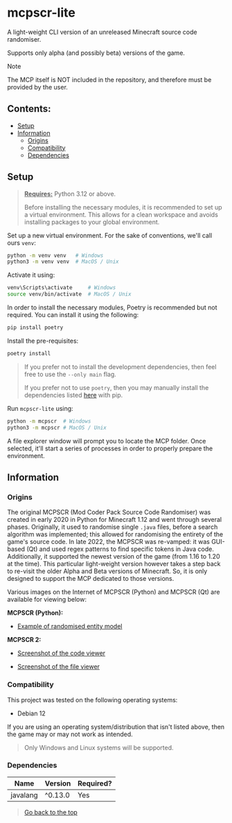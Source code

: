 # mcpscr-lite

A light-weight CLI version of an unreleased Minecraft source code randomiser.

Supports only alpha (and possibly beta) versions of the game.

> [!NOTE]
> The MCP itself is NOT included in the repository, and therefore must be provided by the user.

<!-- (Pre-)release **VERSION** is now **[available](https://github.com/SammygoodTunes/mcpscr-lite/releases/tag/)**. -->

## Contents:
- [Setup](#setup)
- [Information](#information)
  - [Origins](#origins)
  - [Compatibility](#compatibility)
  - [Dependencies](#dependencies)

## Setup

> **<ins>Requires:</ins>** Python 3.12 or above.
> 
> Before installing the necessary modules, it is recommended to set up a virtual environment. This allows for a clean workspace and avoids installing packages to your global environment.

Set up a new virtual environment. For the sake of conventions, we'll call ours `venv`:

```bash
python -m venv venv   # Windows
python3 -m venv venv  # MacOS / Unix	
```

Activate it using:

```bash
venv\Scripts\activate     # Windows
source venv/bin/activate  # MacOS / Unix
```

In order to install the necessary modules, Poetry is recommended but not required. You can install it using the following:

```bash
pip install poetry
```

Install the pre-requisites:

```bash
poetry install
```

> If you prefer not to install the development dependencies, then feel free to use the ```--only main``` flag.
> 
> If you prefer not to use `poetry`, then you may manually install the dependencies listed [here](#dependencies) with pip.

Run `mcpscr-lite` using:

```bash
python -m mcpscr  # Windows
python3 -m mcpscr # MacOS / Unix
```

A file explorer window will prompt you to locate the MCP folder. Once selected, it'll start
a series of processes in order to properly prepare the environment.

## Information

### Origins

The original MCPSCR (Mod Coder Pack Source Code Randomiser) was created in early 2020 in Python for Minecraft 1.12
and went through several phases. Originally, it used to randomise single `.java` files, before a search algorithm was
implemented; this allowed for randomising the entirety of the game's source code.
In late 2022, the MCPSCR was re-vamped: it was GUI-based (Qt) and used regex patterns to find specific tokens in Java code.
Additionally, it supported the newest version of the game (from 1.16 to 1.20 at the time).
This particular light-weight version however takes a step back to re-visit the older Alpha and Beta versions of Minecraft. 
So, it is only designed to support the MCP dedicated to those versions.

Various images on the Internet of MCPSCR (Python) and MCPSCR (Qt) are available for viewing below:

**MCPSCR (Python):**

- [Example of randomised entity model](https://www.reddit.com/r/PhoenixSC/comments/lwrhds/this_is_normal_right_i_mean_i_think_it_is_but_im/)

**MCPSCR 2:**

- [Screenshot of the code viewer](https://media.discordapp.net/attachments/583007909902942210/1158878146494480527/image.png?ex=688dda21&is=688c88a1&hm=5f7de8d3e71bdae344347105a995c3485533d9647710ff987a10c0bc0627efd0&=&format=webp&quality=lossless)

- [Screenshot of the file viewer](https://media.discordapp.net/attachments/660468731217969187/1047247800490020986/image.png?ex=688e7504&is=688d2384&hm=3b33dbe5ff906b0aeb7a767082a2cf1f4ad76a8444d2a1dec709f50a29ee955c&=&format=webp&quality=lossless)

### Compatibility

This project was tested on the following operating systems:
- Debian 12

If you are using an operating system/distribution that isn't listed above, 
then the game may or may not work as intended.

> Only Windows and Linux systems will be supported.

### Dependencies

| Name     | Version | Required? |
|----------|---------|-----------|
| javalang | ^0.13.0 | Yes       |



> [Go back to the top](#mcpscr-lite)
